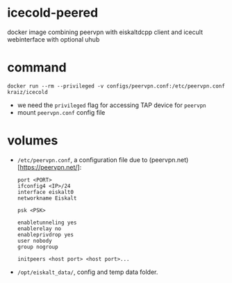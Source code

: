 # icecold-peered
docker image combining peervpn with eiskaltdcpp client and icecult webinterface with optional uhub

# command

```
docker run --rm --privileged -v configs/peervpn.conf:/etc/peervpn.conf kraiz/icecold
```
* we need the `privileged` flag for accessing TAP device for `peervpn`
* mount `peervpn.conf` config file

# volumes

* `/etc/peervpn.conf`, a configuration file due to (peervpn.net)[https://peervpn.net/]:
  ```
  port <PORT>
  ifconfig4 <IP>/24
  interface eiskalt0
  networkname Eiskalt

  psk <PSK>

  enabletunneling yes
  enablerelay no
  enableprivdrop yes
  user nobody
  group nogroup

  initpeers <host port> <host port>...
  ```
* `/opt/eiskalt_data/`, config and temp data folder. 